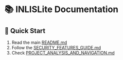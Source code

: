 # 📚 INLISLite Documentation

## 🚀 Quick Start
1. Read the main [README.md](README.md)
2. Follow the [SECURITY_FEATURES_GUIDE.md](guides/SECURITY_FEATURES_GUIDE.md)
3. Check [PROJECT_ANALYSIS_AND_NAVIGATION.md](guides/PROJECT_ANALYSIS_AND_NAVIGATION.md)
